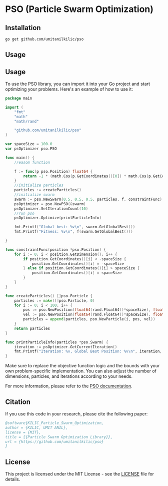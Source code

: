 # PSO (Particle Swarm Optimization)

## Installation

```bash
go get github.com/umitanilkilic/pso
```

## Usage

## Usage

To use the PSO library, you can import it into your Go project and start optimizing your problems. Here's an example of how to use it:

```go
package main

import (
	"fmt"
	"math"
	"math/rand"

	"github.com/umitanilkilic/pso"
)

var spaceSize = 100.0
var psOptimizer pso.PSO

func main() {
	//easom function

	f := func(p pso.Position) float64 {
		return -1 * (math.Cos(p.GetCoordinates()[0]) * math.Cos(p.GetCoordinates()[1]) * math.Exp(-1*(math.Pow(p.GetCoordinates()[0]-math.Pi, 2)+math.Pow(p.GetCoordinates()[1]-math.Pi, 2))))
	}
	//initialize particles
	particles := createParticles()
	//initialize swarm
	swarm := pso.NewSwarm(0.5, 0.5, 0.5, particles, f, constraintFunc)
	psOptimizer = pso.NewPSO(&swarm)
	psOptimizer.SetIterationCount(10)
	//run pso
	psOptimizer.Optimize(printParticleInfo)

	fmt.Printf("Global best: %v\n", swarm.GetGlobalBest())
	fmt.Printf("Fitness: %v\n", f(swarm.GetGlobalBest()))

}

func constraintFunc(position *pso.Position) {
	for i := 0; i < position.GetDimension(); i++ {
		if position.GetCoordinates()[i] < -spaceSize {
			position.GetCoordinates()[i] = -spaceSize
		} else if position.GetCoordinates()[i] > spaceSize {
			position.GetCoordinates()[i] = spaceSize
		}
	}
}

func createParticles() []pso.Particle {
	particles := make([]pso.Particle, 0)
	for i := 0; i < 100; i++ {
		pos := pso.NewPosition(float64(rand.Float64()*spaceSize), float64(rand.Float64()*spaceSize))
		vel := pso.NewPosition(float64(rand.Float64()*spaceSize), float64(rand.Float64()*spaceSize))
		particles = append(particles, pso.NewParticle(i, pos, vel))
	}
	return particles
}

func printParticleInfo(particles *pso.Swarm) {
	iteration := psOptimizer.GetCurrentIteration()
	fmt.Printf("Iteration: %v, Global Best Position: %v\n", iteration, particles.GetGlobalBest())
}

```

Make sure to replace the objective function logic and the bounds with your own problem-specific implementation. You can also adjust the number of dimensions, particles, and iterations according to your needs.

For more information, please refer to the [PSO documentation](https://github.com/umitanilkilic/pso).



## Citation

If you use this code in your research, please cite the following paper:

```bibtex
@software{KILIC_Particle_Swarm_Optimization,
author = {KILIC, UMIT ANIL},
license = {MIT},
title = {{Particle Swarm Optimization Library}},
url = {https://github.com/umitanilkilic/pso}
}
```

## License

This project is licensed under the MIT License - see the [LICENSE](LICENSE) file for details.


